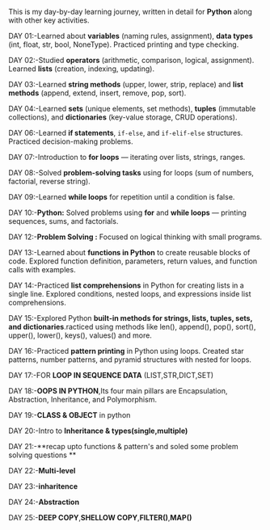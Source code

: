 This is my day-by-day learning journey, written in detail for **Python** along with other key activities.

DAY 01:-Learned about **variables** (naming rules, assignment), **data types** (int, float, str, bool, NoneType). Practiced printing and type checking.

DAY 02:-Studied **operators** (arithmetic, comparison, logical, assignment). Learned **lists** (creation, indexing, updating). 

DAY 03:-Learned **string methods** (upper, lower, strip, replace) and **list methods** (append, extend, insert, remove, pop, sort).

DAY 04:-Learned **sets** (unique elements, set methods), **tuples** (immutable collections), and **dictionaries** (key-value storage, CRUD operations). 

DAY 06:-Learned **if statements**, `if-else`, and `if-elif-else` structures. Practiced decision-making problems. 

DAY 07:-Introduction to **for loops** — iterating over lists, strings, ranges. 

DAY 08:-Solved **problem-solving tasks** using for loops (sum of numbers, factorial, reverse string).  

DAY 09:-Learned **while loops** for repetition until a condition is false. 

DAY 10:-**Python:** Solved problems using **for** and **while loops** — printing sequences, sums, and factorials.  

DAY 12:-**Problem Solving :** Focused on logical thinking with small programs. 

DAY 13:-Learned about **functions in Python** to create reusable blocks of code.
Explored function definition, parameters, return values, and function calls with examples.

DAY 14:-Practiced **list comprehensions** in Python for creating lists in a single line.
Explored conditions, nested loops, and expressions inside list comprehensions.

DAY 15:-Explored Python **built-in methods for strings, lists, tuples, sets, and dictionaries**.racticed using methods like len(), append(), pop(), sort(), upper(), lower(), keys(), values() and more.

DAY 16:-Practiced **pattern printing** in Python using loops.
Created star patterns, number patterns, and pyramid structures with nested for loops.

DAY 17:-FOR **LOOP IN SEQUENCE  DATA** (LIST,STR,DICT,SET)

DAY 18:-**OOPS IN PYTHON**,Its four main pillars are Encapsulation, Abstraction, Inheritance, and Polymorphism.

DAY 19:-**CLASS & OBJECT** in python

DAY 20:-Intro to **Inheritance & types(single,multiple)**

DAY 21:-**recap upto functions & pattern's  and soled some problem solving questions **

DAY 22:-**Multi-level**

DAY 23:-**inharitence**

DAY 24:-**Abstraction**

DAY 25:-**DEEP COPY**,**SHELLOW COPY**,**FILTER()**,**MAP()**

